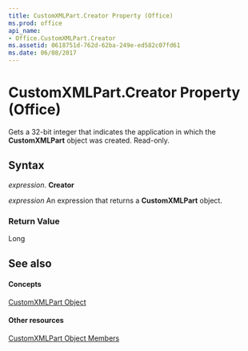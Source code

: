 ```yaml
---
title: CustomXMLPart.Creator Property (Office)
ms.prod: office
api_name:
- Office.CustomXMLPart.Creator
ms.assetid: 0618751d-762d-62ba-249e-ed582c07fd61
ms.date: 06/08/2017
---
```



# CustomXMLPart.Creator Property (Office)

Gets a 32-bit integer that indicates the application in which the **CustomXMLPart** object was created. Read-only.


## Syntax

 _expression_. **Creator**

 _expression_ An expression that returns a **CustomXMLPart** object.


### Return Value

Long


## See also


#### Concepts


[CustomXMLPart Object](customxmlpart-object-office.md)
#### Other resources


[CustomXMLPart Object Members](customxmlpart-members-office.md)

